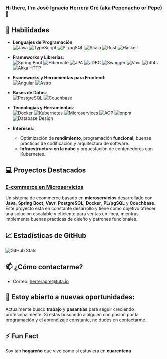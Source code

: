### Hi there, I'm José Ignacio Herrera Gré (aka Pepenacho or Pepe) 👋

## 🚀 Habilidades

- **Lenguajes de Programación**:  
  ![Java](https://img.shields.io/badge/-Java-007396?style=flat-square&logo=java&logoColor=ffffff) ![TypeScript](https://img.shields.io/badge/-TypeScript-007acc?style=flat-square&logo=typescript&logoColor=ffffff) ![PL/pgSQL](https://img.shields.io/badge/-PL%2FpgSQL-336791?style=flat-square&logo=postgresql&logoColor=ffffff) ![Scala](https://img.shields.io/badge/-Scala-DC322F?style=flat-square&logo=scala&logoColor=ffffff) ![Rust](https://img.shields.io/badge/-Rust-000000?style=flat-square&logo=rust&logoColor=ffffff) ![Haskell](https://img.shields.io/badge/-Haskell-5D4F85?style=flat-square&logo=haskell&logoColor=ffffff)


- **Frameworks y Librerías**:  
  ![Spring Boot](https://img.shields.io/badge/-Spring%20Boot-6DB33F?style=flat-square&logo=springboot&logoColor=ffffff) ![Hibernate](https://img.shields.io/badge/-Hibernate-59666C?style=flat-square&logo=hibernate&logoColor=ffffff) ![JPA](https://img.shields.io/badge/-JPA-0067A5?style=flat-square&logo=java&logoColor=ffffff) ![JDBC](https://img.shields.io/badge/-JDBC-0067A5?style=flat-square&logo=java&logoColor=ffffff) ![Swagger](https://img.shields.io/badge/-Swagger-85EA2D?style=flat-square&logo=swagger&logoColor=ffffff) ![Vavr](https://img.shields.io/badge/-Vavr-9C1D24?style=flat-square&logo=vavr&logoColor=ffffff) ![htt4s](https://img.shields.io/badge/-htt4s-2E8B57?style=flat-square&logo=scala&logoColor=ffffff) ![Akka HTTP](https://img.shields.io/badge/-Akka%20HTTP-3A76F0?style=flat-square&logo=lightning&logoColor=ffffff)

- **Frameworks y Herramientas para Frontend**:  
  ![Angular](https://img.shields.io/badge/-Angular-DD0031?style=flat-square&logo=angular&logoColor=ffffff) ![Astro](https://img.shields.io/badge/-Astro-FF5D01?style=flat-square&logo=astro&logoColor=ffffff)

- **Bases de Datos**:  
  ![PostgreSQL](https://img.shields.io/badge/-PostgreSQL-336791?style=flat-square&logo=postgresql&logoColor=ffffff) ![Couchbase](https://img.shields.io/badge/-Couchbase-499899?style=flat-square&logo=couchbase&logoColor=ffffff)

- **Tecnologías y Herramientas**:  
  ![Docker](https://img.shields.io/badge/-Docker-2496ED?style=flat-square&logo=docker&logoColor=ffffff) ![Kubernetes](https://img.shields.io/badge/-Kubernetes-326CE5?style=flat-square&logo=kubernetes&logoColor=ffffff) ![Microservices](https://img.shields.io/badge/-Microservices-50A5F1?style=flat-square&logo=apachekafka&logoColor=ffffff) ![AOP](https://img.shields.io/badge/-AOP-FF6700?style=flat-square&logo=java&logoColor=ffffff) ![pnpm](https://img.shields.io/badge/-pnpm-F69220?style=flat-square&logo=pnpm&logoColor=ffffff) ![Database Design](https://img.shields.io/badge/-Database%20Design-4e73df?style=flat-square&logo=mysql&logoColor=ffffff)

- **Intereses**:  
  - Optimización de **rendimiento**, programación **funcional**, buenas prácticas de codificación y arquitectura de software.  
  - **Infraestructura en la nube** y orquestación de contenedores con Kubernetes.

## 💻 Proyectos Destacados

### [E-commerce en Microservicios](https://github.com/DexioTelio/user_services)  
Un sistema de ecommerce basado en **microservicios** desarrollado con **Java**, **Spring Boot**, **Vavr**, **PostgreSQL**, **Docker**, **PL/pgSQL** y **Couchbase**. Este proyecto está en constante desarrollo y tiene como objetivo ofrecer una solución escalable y eficiente para ventas en línea, mientras implementa buenas prácticas de diseño y patrones funcionales.

## 📈 Estadísticas de GitHub
![GitHub Stats](https://github-readme-stats.vercel.app/api?username=DexioTelio&show_icons=true&theme=radical)

## 📫 ¿Cómo contactarme?  
- Correo: [herreragre@tuta.io](mailto:herreragre@tuta.io)

## 🌱 Estoy abierto a nuevas oportunidades:  
Actualmente busco **trabajo** y **pasantías** para seguir creciendo profesionalmente. Si estás buscando a alguien con pasión por la programación y el aprendizaje constante, no dudes en contactarme.

## ⚡ Fun Fact  
Soy tan **hogareño** que vivo como si estuviera en **cuarentena**
